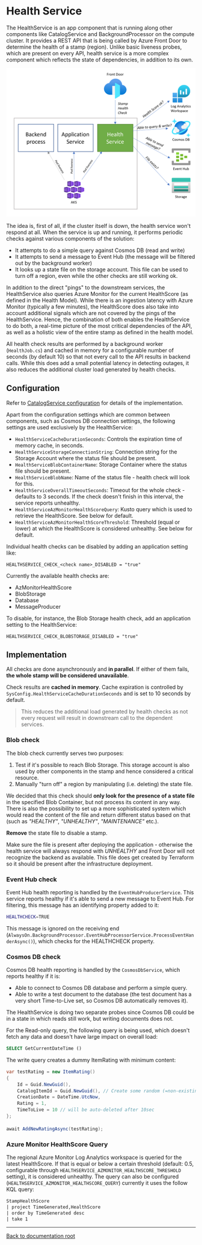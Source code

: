# Health Service

The HealthService is an app component that is running along other components like CatalogService and BackgroundProcessor on the compute cluster. It provides a REST API that is being called by Azure Front Door to determine the health of a stamp (region). Unlike basic liveness probes, which are present on every API, health service is a more complex component which reflects the state of dependencies, in addition to its own.

![HealthService conceptual diagram](/docs/media/health-service-high-level.png)

The idea is, first of all, if the cluster itself is down, the health service won't respond at all. When the service is up and running, it performs periodic checks against various components of the solution:

- It attempts to do a simple query against Cosmos DB (read and write)
- It attempts to send a message to Event Hub (the message will be filtered out by the background worker)
- It looks up a state file on the storage account. This file can be used to turn off a region, even while the other checks are still working ok.

In addition to the direct "pings" to the downstream services, the HealthService also queries Azure Monitor for the current HealthScore (as defined in the Health Model).
While there is an ingestion latency with Azure Monitor (typically a few minutes), the HealthScore does also take into account additional signals which are not covered by the pings of the HealthService.
Hence, the combination of both enables the HealthService to do both, a real-time picture of the most critical dependencies of the API, as well as a holistic view of the entire stamp as defined in the health model.

All health check results are performed by a background worker (`HealthJob.cs`) and cached in memory for a configurable number of seconds (by default 10) so that not every call to the API results in backend calls. While this does add a small potential latency in detecting outages, it also reduces the additional cluster load generated by health checks.

## Configuration

Refer to [CatalogService configuration](../AlwaysOn.CatalogService/README.md#Configuration) for details of the implementation.

Apart from the configuration settings which are common between components, such as Cosmos DB connection settings, the following settings are used exclusively by the HealthService:

- `HealthServiceCacheDurationSeconds`: Controls the expiration time of memory cache, in seconds.
- `HealthServiceStorageConnectionString`: Connection string for the Storage Account where the status file should be present.
- `HealthServiceBlobContainerName`: Storage Container where the status file should be present.
- `HealthServiceBlobName`: Name of the status file - health check will look for this.
- `HealthServiceOverallTimeoutSeconds`: Timeout for the whole check - defaults to 3 seconds. If the check doesn't finish in this interval, the service reports unhealthy.
- `HealthServiceAzMonitorHealthScoreQuery`: Kusto query which is used to retrieve the HealthScore. See below for default.
- `HealthServiceAzMonitorHealthScoreThreshold`: Threshold (equal or lower) at which the HealthScore is considered unhealthy. See below for default.

Individual health checks can be disabled by adding an application setting like:

```
HEALTHSERVICE_CHECK_<check name>_DISABLED = "true"
```

Currently the available health checks are:

- AzMonitorHealthScore
- BlobStorage
- Database
- MessageProducer

To disable, for instance, the Blob Storage health check, add an application setting to the HealthService:

```
HEALTHSERVICE_CHECK_BLOBSTORAGE_DISABLED = "true"
```


## Implementation

All checks are done asynchronously and **in parallel**. If either of them fails, **the whole stamp will be considered unavailable**.

Check results are **cached in memory**. Cache expiration is controlled by `SysConfig.HealthServiceCacheDurationSeconds` and is set to 10 seconds by default.

> This reduces the additional load generated by health checks as not every request will result in downstream call to the dependent services.

### Blob check

The blob check currently serves two purposes:

1. Test if it's possible to reach Blob Storage. This storage account is also used by other components in the stamp and hence considered a critical resource.
1. Manually "turn off" a region by manipulating (i.e. deleting) the state file.

We decided that this check should **only look for the presence of a state file** in the specified Blob Container, but not process its content in any way. There is also the possibility to set up a more sophisticated system which would read the content of the file and return different status based on that (such as *"HEALTHY"*, *"UNHEALTHY"*, *"MAINTENANCE"* etc.).

**Remove** the state file to disable a stamp.

Make sure the file is present after deploying the application - otherwise the health service will always respond with *UNHEALTHY* and Front Door will not recognize the backend as available. This file does get created by Terraform so it should be present after the infrastructure deployment.

### Event Hub check

Event Hub health reporting is handled by the `EventHubProducerService`. This service reports healthy if it's able to send a new message to Event Hub. For filtering, this message has an identifying property added to it:

```bash
HEALTHCHECK=TRUE
```

This message is ignored on the receiving end (`AlwaysOn.BackgroundProcessor.EventHubProcessorService.ProcessEventHanderAsync()`), which checks for the HEALTHCHECK property.

### Cosmos DB check

Cosmos DB health reporting is handled by the `CosmosDbService`, which reports healthy if it is:

- Able to connect to Cosmos DB database and perform a simple query.
- Able to write a test document to the database (the test document has a very short Time-to-Live set, so Cosmos DB automatically removes it).

The HealthService is doing two separate probes since Cosmos DB could be in a state in which reads still work, but writing documents does not.

For the Read-only query, the following query is being used, which doesn't fetch any data and doesn't have large impact on overall load:

```sql
SELECT GetCurrentDateTime ()
```

The write query creates a dummy ItemRating with minimum content:

```csharp
var testRating = new ItemRating()
{
    Id = Guid.NewGuid(),
    CatalogItemId = Guid.NewGuid(), // Create some random (=non-existing) item id
    CreationDate = DateTime.UtcNow,
    Rating = 1,
    TimeToLive = 10 // will be auto-deleted after 10sec
};

await AddNewRatingAsync(testRating);
```

### Azure Monitor HealthScore Query

The regional Azure Monitor Log Analytics workspace is queried for the latest HealthScore. If that is equal or below a certain threshold (default: 0.5, configurable through `HEALTHSERVICE_AZMONITOR_HEALTHSCORE_THRESHOLD` setting), it is considered unhealthy.
The query can also be configured (`HEALTHSERVICE_AZMONITOR_HEALTHSCORE_QUERY`) currently it uses the follow KQL query:

```kql
StampHealthScore
| project TimeGenerated,HealthScore
| order by TimeGenerated desc
| take 1
```

---

[Back to documentation root](/docs/README.md)
